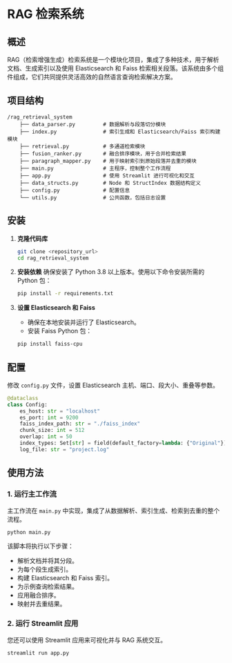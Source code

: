 # RAG 检索系统

## 概述
RAG（检索增强生成）检索系统是一个模块化项目，集成了多种技术，用于解析文档、生成索引以及使用 Elasticsearch 和 Faiss 检索相关段落。该系统由多个组件组成，它们共同提供灵活高效的自然语言查询检索解决方案。

## 项目结构
```
/rag_retrieval_system
    ├── data_parser.py         # 数据解析与段落切分模块
    ├── index.py               # 索引生成和 Elasticsearch/Faiss 索引构建模块
    ├── retrieval.py           # 多通道检索模块
    ├── fusion_ranker.py       # 融合排序模块，用于合并检索结果
    ├── paragraph_mapper.py    # 用于映射索引到原始段落并去重的模块
    ├── main.py                # 主程序，控制整个工作流程
    ├── app.py                 # 使用 Streamlit 进行可视化和交互
    ├── data_structs.py        # Node 和 StructIndex 数据结构定义
    ├── config.py              # 配置信息
    └── utils.py               # 公共函数，包括日志设置
```

## 安装
1. **克隆代码库**
    ```bash
    git clone <repository_url>
    cd rag_retrieval_system
    ```

2. **安装依赖**
    确保安装了 Python 3.8 以上版本。使用以下命令安装所需的 Python 包：
    ```bash
    pip install -r requirements.txt
    ```

3. **设置 Elasticsearch 和 Faiss**
    - 确保在本地安装并运行了 Elasticsearch。
    - 安装 Faiss Python 包：
    ```bash
    pip install faiss-cpu
    ```

## 配置
修改 `config.py` 文件，设置 Elasticsearch 主机、端口、段大小、重叠等参数。

```python
@dataclass
class Config:
    es_host: str = "localhost"
    es_port: int = 9200
    faiss_index_path: str = "./faiss_index"
    chunk_size: int = 512
    overlap: int = 50
    index_types: Set[str] = field(default_factory=lambda: {"Original"})
    log_file: str = "project.log"
```

## 使用方法
### 1. 运行主工作流
主工作流在 `main.py` 中实现，集成了从数据解析、索引生成、检索到去重的整个流程。

```bash
python main.py
```

该脚本将执行以下步骤：
- 解析文档并将其分段。
- 为每个段生成索引。
- 构建 Elasticsearch 和 Faiss 索引。
- 为示例查询检索结果。
- 应用融合排序。
- 映射并去重结果。

### 2. 运行 Streamlit 应用
您还可以使用 Streamlit 应用来可视化并与 RAG 系统交互。

```bash
streamlit run app.py
```
